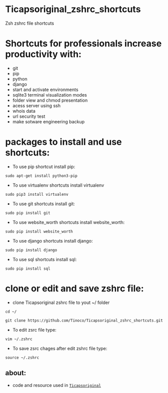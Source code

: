# Ticapsoriginal_zshrc_shortcuts

Zsh zshrc file shortcuts 

# Shortcuts for professionals increase productivity with: 

* git 
* pip
* python
* django
* start and activate environments
* sqlite3 terminal visualization modes
* folder view and chmod presentation
* acess server using ssh
* whois data 
* url security test
* make sotware engineering backup

# packages to install and use shortcuts:

* To use pip shortcut install pip:
<pre><code>sudo apt-get install python3-pip
</code></pre>
* To use virtualenv shortcuts install virtualenv
<pre><code>sudo pip3 install virtualenv 
</code></pre>
* To use git shortcuts install git:
<pre><code>sudo pip install git
</code></pre>
* To use website_worth shortcuts install website_worth:
<pre><code>sudo pip install website_worth
</code></pre>
* To use django shortcuts install django:
<pre><code>sudo pip install django
</code></pre>
* To use sql shortcuts install sql:
<pre><code>sudo pip install sql
</code></pre>

# clone or edit and save zshrc file:

* clone Ticapsoriginal zshrc file to yout ~/ folder 
<pre><code>cd ~/
</code></pre>
<pre><code>git clone https://github.com/Tinoco/Ticapsoriginal_zshrc_shortcuts.git
</code></pre>

* To edit zsrc file type:
<pre><code>vim ~/.zshrc
</code></pre>
* To save zsrc chages after edit zshrc file type:
<pre><code>source ~/.zshrc
</code></pre>

## about:
* code and resource used in [`Ticapsoriginal`](https://ticapsoriginal.com)
